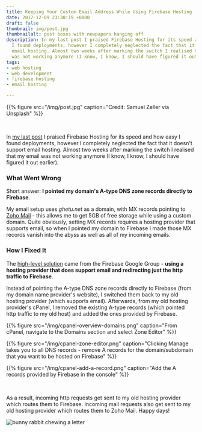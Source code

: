 ```yaml
---
title: Keeping Your Custom Email Address While Using Firebase Hosting
date: 2017-12-09 23:30:19 +0000
draft: false
thumbnail: img/post.jpg
thumbnailalt: post boxes with newpapers hanging off
description: In my last post I praised Firebase Hosting for its speed and how easy
  I found deployments, however I completely neglected the fact that it doesn't support
  email hosting. Almost two weeks after marking the switch I realised that my email
  was not working anymore (I know, I know, I should have figured it out earlier).
tags:
- web hosting
- web development
- firebase hosting
- email hosting

---
```


{{% figure src="/img/post.jpg" caption="Credit: Samuel Zeller via Unsplash" %}}

&nbsp;

In [my last post](./building-a-speedy-static-blog---hugo-stack-and-firebase-hosting/) I praised Firebase Hosting for its speed and how easy I found deployments, however I completely neglected the fact that it doesn't support email hosting. Almost two weeks after marking the switch I realised that my email was not working anymore (I know, I know, I should have figured it out earlier).

<!--more-->

### What Went Wrong ###

Short answer: **I pointed my domain's A-type DNS zone records directly to Firebase**.

My email setup uses _ghetu.net_ as a domain, with MX records pointing to [Zoho Mail](https://www.zoho.com/mail/) - this allows me to get 5GB of free storage while using a custom domain. Quite obviously, setting MX records requires a hosting provider that supports email, so when I pointed my domain to Firebase I made those MX records vanish into the abyss as well as all of my incoming emails.

### How I Fixed It ###

The [high-level solution](https://groups.google.com/d/msg/firebase-talk/Dr-jYjZ7cKY/kzldBzZSBAAJ) came from the Firebase Google Group - **using a hosting provider that does support email and redirecting just the http traffic to Firebase**. 

Instead of pointing the A-type DNS zone records directly to Firebase (from my domain name provider's website), I switched them back to my old hosting provider (which supports email). Afterwards, from my old hosting provider's cPanel, I removed the existing A-type records (which pointed http traffic to my old host) and added the ones provided by Firebase.

{{% figure src="/img/cpanel-overview-domains.png" caption="From cPanel, navigate to the Domains section and select Zone Editor" %}}

{{% figure src="/img/cpanel-zone-editor.png" caption="Clicking Manage takes you to all DNS records - remove A records for the domain/subdomain that you want to be hosted on Firebase" %}}

{{% figure src="/img/cpanel-add-a-record.png" caption="Add the A records provided by Firebase in the console" %}}

&nbsp;

As a result, incoming http requests get sent to my old hosting provider which routes them to Firebase. Incoming mail requests also get sent to my old hosting provider which routes them to Zoho Mail. Happy days!

![bunny rabbit chewing a letter](https://media.giphy.com/media/u8IJtQ7dfZhn2/giphy.gif#center-image)